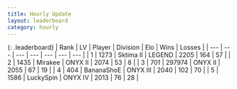```yaml
---
title: Hourly Update
layout: leaderboard
category: hourly
---
```


{: .leaderboard}
| Rank | LV | Player | Division | Elo | Wins | Losses |
| --- | --- | --- | --- | --- | --- | --- |
| <span data-change="0">1</span> | 1273 | <span title="ID: 402846">Sktima II</span> | LEGEND | <span data-change="0">2205</span> | <span data-change="0">164</span> | <span data-change="0">57</span> |
| <span data-change="0">2</span> | 1435 | <span title="ID: 416373">Mirakee</span> | ONYX II | <span data-change="0">2074</span> | <span data-change="0">53</span> | <span data-change="0">8</span> |
| <span data-change="0">3</span> | 701 | <span title="ID: 544038">297974</span> | ONYX II | <span data-change="0">2055</span> | <span data-change="0">67</span> | <span data-change="0">19</span> |
| <span data-change="0">4</span> | 404 | <span title="ID: 596014">BananaShoE</span> | ONYX III | <span data-change="0">2040</span> | <span data-change="0">102</span> | <span data-change="0">70</span> |
| <span data-change="0">5</span> | 1586 | <span title="ID: 498412">LuckySpin</span> | ONYX IV | <span data-change="1">2013</span> | <span data-change="2">76</span> | <span data-change="1">28</span> |